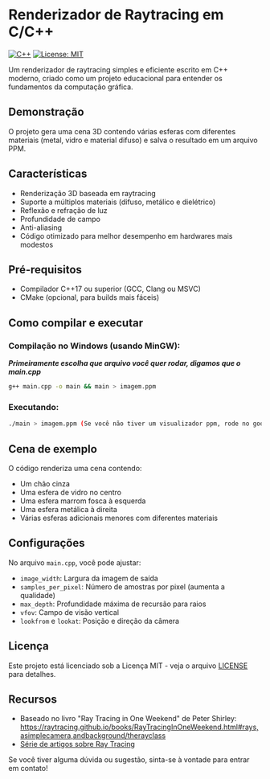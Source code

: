 # Renderizador de Raytracing em C/C++

[![C++](https://img.shields.io/badge/C++-17%2B-blue.svg)](https://en.cppreference.com/)
[![License: MIT](https://img.shields.io/badge/License-MIT-yellow.svg)](https://opensource.org/licenses/MIT)

Um renderizador de raytracing simples e eficiente escrito em C++ moderno, criado como um projeto educacional para entender os fundamentos da computação gráfica.

## Demonstração

O projeto gera uma cena 3D contendo várias esferas com diferentes materiais (metal, vidro e material difuso) e salva o resultado em um arquivo PPM.

## Características

- Renderização 3D baseada em raytracing
- Suporte a múltiplos materiais (difuso, metálico e dielétrico)
- Reflexão e refração de luz
- Profundidade de campo
- Anti-aliasing
- Código otimizado para melhor desempenho em hardwares mais modestos

## Pré-requisitos

- Compilador C++17 ou superior (GCC, Clang ou MSVC)
- CMake (opcional, para builds mais fáceis)

## Como compilar e executar

### Compilação no Windows (usando MinGW):
***Primeiramente escolha que arquivo você quer rodar, digamos que o main.cpp***
```bash
g++ main.cpp -o main && main > imagem.ppm
```

### Executando:
```bash
./main > imagem.ppm (Se você não tiver um visualizador ppm, rode no google ppm viewer)
```

## Cena de exemplo

O código renderiza uma cena contendo:
- Um chão cinza
- Uma esfera de vidro no centro
- Uma esfera marrom fosca à esquerda
- Uma esfera metálica à direita
- Várias esferas adicionais menores com diferentes materiais

## Configurações

No arquivo `main.cpp`, você pode ajustar:
- `image_width`: Largura da imagem de saída
- `samples_per_pixel`: Número de amostras por pixel (aumenta a qualidade)
- `max_depth`: Profundidade máxima de recursão para raios
- `vfov`: Campo de visão vertical
- `lookfrom` e `lookat`: Posição e direção da câmera

## Licença

Este projeto está licenciado sob a Licença MIT - veja o arquivo [LICENSE](LICENSE) para detalhes.


## Recursos

- Baseado no livro "Ray Tracing in One Weekend" de Peter Shirley: https://raytracing.github.io/books/RayTracingInOneWeekend.html#rays,asimplecamera,andbackground/therayclass
- [Série de artigos sobre Ray Tracing](https://raytracing.github.io/)



Se você tiver alguma dúvida ou sugestão, sinta-se à vontade para entrar em contato!
